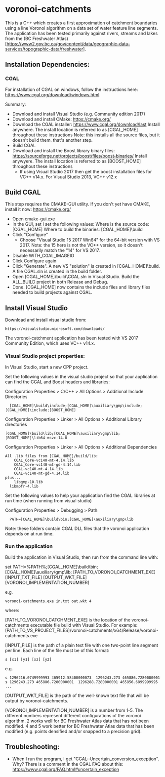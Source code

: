 # voronoi-catchments

This is a C++ which creates a first approximation of catchment boundaries using 
a line Voronoi algorithm on a data set of water feature line segments.  The 
application has been tested primarily against rivers, streams and lakes from 
the (BC Freshwater Atlas)[https://www2.gov.bc.ca/gov/content/data/geographic-data-services/topographic-data/freshwater].

## Installation Dependencies:

### CGAL

For installation of CGAL on windows, follow the instructions here: https://www.cgal.org/download/windows.html

Summary:

* Download and install Visual Studio (e.g. Community edition 2017)
* Download and install CMake: https://cmake.org/
* Download the CGAL installer: https://www.cgal.org/download/last
	Install anywhere.  The install location is referred to as [CGAL_HOME] throughout these instructions
	Note: this installs all the source files, but it doesn't build them.  that's another step.
* Build CGAL
* Download and install the Boost library binary files: https://sourceforge.net/projects/boost/files/boost-binaries/
	Install anywyere.  The install location is referred to as [BOOST_HOME] throughout these instructions
  - If using Visual Studio 2017 then get the boost installation files for VC++ v14.x. 
     For Visual Studio 2013, VC++ v12.x

## Build CGAL

This step requires the CMAKE-GUI utility.  If you don't yet have CMAKE, install it now:
  https://cmake.org/

- Open cmake-gui.exe
- In the GUI, set I set the following values: 
  Where is the source code: [CGAL_HOME]
  Where to build the binaries: [CGAL_HOME]\build
- Click "Configure"
  - Choose "Visual Studio 15 2017 Win64" for the 64-bit version with VS 2017.  Note: the 15 here is not 
    the VC++ version, so it doesn't necessarily match the "14" for VS 2017.
- Disable WITH_CGAL_IMAGEIO
- Click Configure again
- Click "Generate".  A new VS "solution" is created in [CGAL_HOME]\build.  A file CGAL.sln is created
  in the build folder.
- Open [CGAL_HOME]\build\CGAL.sln in Visual Studio.  Build the ALL_BUILD project in both Release and Debug.
- Done. [CGAL_HOME] now contains the include files and library files needed to build projects against CGAL.


## Install Visual Studio

Download and install visual studio from:

	https://visualstudio.microsoft.com/downloads/

The voronoi-catchment application has been tested with VS 2017 Community Edition, which uses VC++ v14.x.  

### Visual Studio project properties:

In Visual Studio, start a new CPP project.

Set the following values in the visual studio project so that your application can find the 
CGAL and Boost headers and libraries:

  Configuration Properties > C/C++ > All Options > Additional Include Directories

  ```
	[CGAL_HOME]\build\include;[CGAL_HOME]\auxiliary\gmp\include;[CGAL_HOME]\include;[BOOST_HOME]
  ```

  Configuration Properties > Linker > All Options > Additional Library directories
	
  ```
  [CGAL_HOME]\build\lib;[CGAL_HOME]\auxiliary\gmp\lib;[BOOST_HOME]\lib64-msvc-14.0
  ```

  Configuration Properties > Linker > All Options > Additional Dependencies

  ```
  All .lib files from [CGAL_HOME]/build/lib:
	  CGAL_Core-vc140-mt-4.14.lib
	  CGAL_Core-vc140-mt-gd-4.14.lib
	  CGAL-vc140-mt-4.14.lib
	  CGAL-vc140-mt-gd-4.14.lib
  plus...
	  libgmp-10.lib
  	libmpfr-4.lib
  ```

Set the following values to help your application find the CGAL libraries at run time (when running from visual studio)

  Configuration Properties > Debugging > Path

  ```
	PATH=[CGAL_HOME]\build\bin;[CGAL_HOME]\auxiliary\gmp\lib
  ```

  Note: these folders contain CGAL DLL files that the voronoi application depends on at run time.

### Run the application

Build the application in Visual Studio, then run from the command line with:

set PATH=%PATH%;[CGAL_HOME]\build\bin;[CGAL_HOME]\auxiliary\gmp\lib;
[PATH_TO_VORONOI_CATCHMENT_EXE] [INPUT_TXT_FILE] [OUTPUT_WKT_FILE] [VORONOI_IMPLEMENTATION_NUMBER]

e.g. 

```
voronoi-catchments.exe in.txt out.wkt 4
```

where:

[PATH_TO_VORONOI_CATCHMENT_EXE] is the location of the voronoi-catchments executable file
build with Visual Studio.  For example: [PATH_TO_VS_PROJECT_FILES]/voronoi-catchments/x64/Release/voronoi-catchments.exe

[INPUT_FILE] is the path of a plain text file with one two-point line segment per line. 
Each line of the file must be of this format:

```
s [x1] [y1] [x2] [y2]
```

e.g. 

```
s 1296216.0749999993 465912.58400000073  1296243.273 465886.7280000001
s 1296243.273 465886.7280000001  1296288.7280000001 465856.6899999995
...
```

[OUTPUT_WKT_FILE] is the path of the well-known text file that will be output by voronoi-catchments.

[VORONOI_IMPLEMENTATION_NUMBER] is a number from 1-5.  The different numbers represent different
configurations of the voronoi algorithm.  2 works well for BC Freshwater Atlas data that has not been
modified. 4 and 5 work better for BC Freshwater Atlas data that has been modified (e.g. points densified
and/or snapped to a precision grid).

## Troubleshooting:

* When I run the program, I get "CGAL::Uncertain_conversion_exception".  Why?
	There is a comment in the CGAL FAQ about this:  https://www.cgal.org/FAQ.html#uncertain_exception